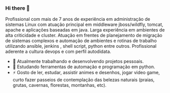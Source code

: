 ### Hi there 👋

<!--
**rafaelbgil/rafaelbgil** is a ✨ _special_ ✨ repository because its `README.md` (this file) appears on your GitHub profile.


Here are some ideas to get you started:

- 🔭 I’m currently working on ...
- 🌱 I’m currently learning ...
- 👯 I’m looking to collaborate on ...
- 🤔 I’m looking for help with ...
- 💬 Ask me about ...
- 📫 How to reach me: ...
- 😄 Pronouns: ...
- ⚡ Fun fact: ...
-->


Profissional com mais de 7 anos de experiência em administração de sistemas Linux com atuação principal em middleware jboss/wildfly, tomcat, apache e aplicações baseadas em java. Larga experiência em ambientes de alta criticidade e cluster. Atuação em frentes de planejamento de migração de sistemas complexos e automação de ambientes e rotinas de trabalho utilizando ansible, jenkins , shell script, python entre outros. Profissional aderente a cultura devops e com perfil autodidata.

- 🔭 Atualmente trabalhando e desenvolvendo projetos pessoais.
- 🌱 Estudando ferramentas de automação e programação em python.
- ⚡ Gosto de ler, estudar, assistir animes e desenhos, jogar video game, curto fazer passeios de contemplação das belezas naturais (praias, grutas, cavernas, florestas, montanhas, etc).
